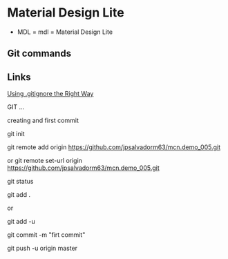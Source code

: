 # Material Design Lite

* MDL = mdl = Material Design Lite

## Git commands

## Links

[Using .gitignore the Right Way](https://labs.consol.de/development/git/2017/02/22/gitignore.html)

GIT ...

creating and first commit

git init

git remote add origin https://github.com/jpsalvadorm63/mcn.demo_005.git

or
git remote set-url origin https://github.com/jpsalvadorm63/mcn.demo_005.git

git status

git add .

or

git add -u

git commit -m "firt commit"

git push -u origin master
